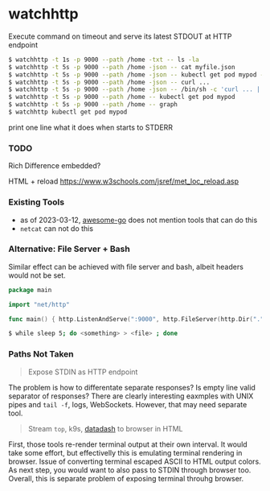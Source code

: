 # watchhttp

Execute command on timeout and serve its latest STDOUT at HTTP endpoint

```bash
$ watchhttp -t 1s -p 9000 --path /home -txt -- ls -la
$ watchhttp -t 5s -p 9000 --path /home -json -- cat myfile.json
$ watchhttp -t 5s -p 9000 --path /home -json -- kubectl get pod mypod -o=json
$ watchhttp -t 5s -p 9000 --path /home -json -- curl ...
$ watchhttp -t 5s -p 9000 --path /home -json -- /bin/sh -c 'curl ... | jq'
$ watchhttp -t 5s -p 9000 --path /home -- kubectl get pod mypod
$ watchhttp -t 5s -p 9000 --path /home -- graph
$ watchhttp kubectl get pod mypod
```
print one line what it does when starts to STDERR

### TODO

Rich Difference embedded?

HTML + reload
https://www.w3schools.com/jsref/met_loc_reload.asp

### Existing Tools

- as of 2023-03-12, [awesome-go](http://github.com/avelino/awesome-go) does not mention tools that can do this
- `netcat` can not do this

### Alternative: File Server + Bash

Similar effect can be achieved with file server and bash, albeit headers would not be set.

```go
package main

import "net/http"

func main() { http.ListenAndServe(":9000", http.FileServer(http.Dir("."))) }
```
```bash
$ while sleep 5; do <something> > <file> ; done
```

### Paths Not Taken

> Expose STDIN as HTTP endpoint

The problem is how to differentate separate responses?
Is empty line valid separator of responses?
There are clearly interesting eaxmples with UNIX pipes and `tail -f`, logs, WebSockets.
However, that may need separate tool.

> Stream `top`, k9s, [datadash](https://github.com/keithknott26/datadash) to browser in HTML

First, those tools re-render terminal output at their own interval.
It would take some effort, but effectivelly this is emulating terminal rendering in browser.
Issue of converting terminal escaped ASCII to HTML output colors.
As next step, you would want to also pass to STDIN through browser too.
Overall, this is separate problem of exposing terminal throuhg browser.
